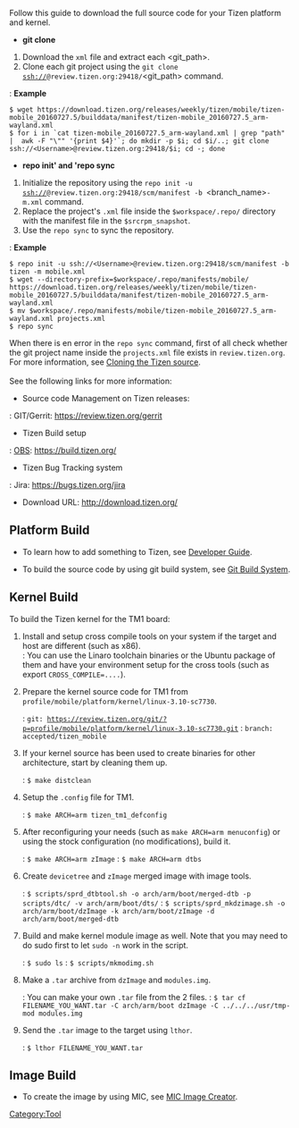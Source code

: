 Follow this guide to download the full source code for your Tizen
platform and kernel.

-   **git clone**

1.  Download the `xml` file and extract each <git_path>.
2.  Clone each git project using the
    `git clone `[`ssh://`](ssh://)<Username>`@review.tizen.org:29418/`<git_path>
    command.

:   **Example**

<!-- -->

    $ wget https://download.tizen.org/releases/weekly/tizen/mobile/tizen-mobile_20160727.5/builddata/manifest/tizen-mobile_20160727.5_arm-wayland.xml
    $ for i in `cat tizen-mobile_20160727.5_arm-wayland.xml | grep "path" |  awk -F "\"" '{print $4}'`; do mkdir -p $i; cd $i/..; git clone ssh://<Username>@review.tizen.org:29418/$i; cd -; done

-   **repo init\' and \'repo sync**

1.  Initialize the repository using the
    `repo init -u `[`ssh://`](ssh://)<Username>`@review.tizen.org:29418/scm/manifest -b `<branch_name>` -m `<profile>`.xml`
    command.
2.  Replace the project\'s `.xml` file inside the `$workspace/.repo/`
    directory with the manifest file in the `$srcrpm_snapshot`.
3.  Use the `repo sync` to sync the repository.

:   **Example**

<!-- -->

    $ repo init -u ssh://<Username>@review.tizen.org:29418/scm/manifest -b tizen -m mobile.xml 
    $ wget --directory-prefix=$workspace/.repo/manifests/mobile/ https://download.tizen.org/releases/weekly/tizen/mobile/tizen-mobile_20160727.5/builddata/manifest/tizen-mobile_20160727.5_arm-wayland.xml
    $ mv $workspace/.repo/manifests/mobile/tizen-mobile_20160727.5_arm-wayland.xml projects.xml
    $ repo sync

When there is en error in the `repo sync` command, first of all check
whether the git project name inside the `projects.xml` file exists in
`review.tizen.org`.\
For more information, see [Cloning the Tizen
source](https://source.tizen.org/documentation/developer-guide/getting-started-guide/cloning-tizen-source).\
\
See the following links for more information:

-   Source code Management on Tizen releases:

:   GIT/Gerrit: <https://review.tizen.org/gerrit>

-   Tizen Build setup

:   [OBS](OBS "wikilink"): <https://build.tizen.org/>

-   Tizen Bug Tracking system

:   Jira: <https://bugs.tizen.org/jira>

-   Download URL: <http://download.tizen.org/>

Platform Build
--------------

-   To learn how to add something to Tizen, see [Developer
    Guide](https://source.tizen.org/documentation/developer-guide).

<!-- -->

-   To build the source code by using git build system, see [Git Build
    System](https://source.tizen.org/documentation/reference/git-build-system).

Kernel Build
------------

To build the Tizen kernel for the TM1 board:

1.  Install and setup cross compile tools on your system if the target
    and host are different (such as x86).\
    : You can use the Linaro toolchain binaries or the Ubuntu package of
    them and have your environment setup for the cross tools (such as
    export `CROSS_COMPILE=....`).
2.  Prepare the kernel source code for TM1 from
    `profile/mobile/platform/kernel/linux-3.10-sc7730`.

    :   `git: `[`https://review.tizen.org/git/?p=profile/mobile/platform/kernel/linux-3.10-sc7730.git`](https://review.tizen.org/git/?p=profile/mobile/platform/kernel/linux-3.10-sc7730.git)
    :   `branch: accepted/tizen_mobile`

3.  If your kernel source has been used to create binaries for other
    architecture, start by cleaning them up.

    :   `$ make distclean`

4.  Setup the `.config` file for TM1.

    :   `$ make ARCH=arm tizen_tm1_defconfig`

5.  After reconfiguring your needs (such as `make ARCH=arm menuconfig`)
    or using the stock configuration (no modifications), build it.

    :   `$ make ARCH=arm zImage`
    :   `$ make ARCH=arm dtbs`

6.  Create `devicetree` and `zImage` merged image with image tools.

    :   `$ scripts/sprd_dtbtool.sh -o arch/arm/boot/merged-dtb -p scripts/dtc/ -v arch/arm/boot/dts/`
    :   `$ scripts/sprd_mkdzimage.sh -o arch/arm/boot/dzImage -k arch/arm/boot/zImage -d arch/arm/boot/merged-dtb`

7.  Build and make kernel module image as well. Note that you may need
    to do sudo first to let `sudo -n` work in the script.

    :   `$ sudo ls`
    :   `$ scripts/mkmodimg.sh`

8.  Make a `.tar` archive from `dzImage` and `modules.img`.

    :   You can make your own `.tar` file from the 2 files.
    :   `$ tar cf FILENAME_YOU_WANT.tar -C arch/arm/boot dzImage -C ../../../usr/tmp-mod modules.img`

9.  Send the `.tar` image to the target using `lthor`.

    :   `$ lthor FILENAME_YOU_WANT.tar`

Image Build
-----------

-   To create the image by using MIC, see [MIC Image
    Creator](https://source.tizen.org/documentation/reference/mic-image-creator).

[Category:Tool](Category:Tool "wikilink")
